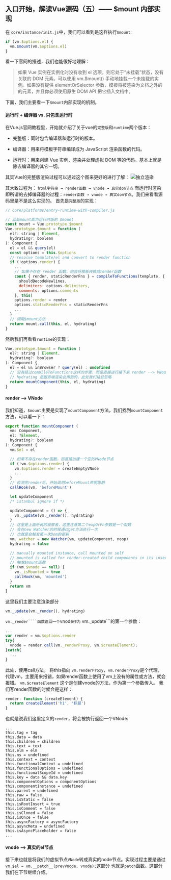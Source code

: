 ## 入口开始，解读Vue源码（五）—— $mount 内部实现

在 ```core/instance/init.js```中，我们可以看到是这样执行```$mount```:
```js
if (vm.$options.el) {
  vm.$mount(vm.$options.el)
}
```
看一下官网的描述，我们也能很好地理解：
> 如果 Vue 实例在实例化时没有收到 el 选项，则它处于“未挂载”状态，没有关联的 DOM 元素。可以使用 vm.$mount() 手动地挂载一个未挂载的实例。如果没有提供 elementOrSelector 参数，模板将被渲染为文档之外的的元素，并且你必须使用原生 DOM API 把它插入文档中。

下面，我们主要看一下```$mount```内部实现的机制。

#### 运行时 + 编译器 vs. 只包含运行时
在Vue.js官网教程里，开始就介绍了关于vue的```完整版```和```runtime```两个版本：
* 完整版：同时包含编译器和运行时的版本。

* 编译器：用来将模板字符串编译成为 JavaScript 渲染函数的代码。

* 运行时：用来创建 Vue 实例、渲染并处理虚拟 DOM 等的代码。基本上就是除去编译器的其它一切。

其实Vue的完整版渲染过程可以通过这个图来更好的进行了解：
![独立渲染](https://sfault-image.b0.upaiyun.com/997/988/997988079-591d2d8a5d338_articlex)

其大致过程为： ```html字符串 → render函数 → vnode → 真实dom节点``` 而运行时渲染即所谓的去掉编译器的过程：```render函数 → vnode → 真实dom节点```。我们来看看源码里是不是这么实现的。
首先是```完整版```的实现：

```js
// core/platforms/entry-runtime-with-compiler.js

// 此处mount即为运行时版的 $mount
const mount = Vue.prototype.$mount
Vue.prototype.$mount = function (
  el?: string | Element,
  hydrating?: boolean
): Component {
  el = el && query(el)
  const options = this.$options
  // resolve template/el and convert to render function
  if (!options.render) {
    ...
    // 如果不存在 render 函数，则会将模板转换成render函数
    const { render, staticRenderFns } = compileToFunctions(template, {
      shouldDecodeNewlines,
      delimiters: options.delimiters,
      comments: options.comments
    }, this)
    options.render = render
    options.staticRenderFns = staticRenderFns
    ...
  }
  // 调用$mount方法
  return mount.call(this, el, hydrating)
}
```

然后我们再看看```runtime```的实现：
```js
Vue.prototype.$mount = function (
  el?: string | Element,
  hydrating?: boolean
): Component {
  el = el && inBrowser ? query(el) : undefined
  // 没有经过compileToFunctions这样的步骤，而是直接进行接下来 render --> VNode 的过程
  // hydrating 是服务端渲染会用到的，此处我们姑且忽略
  return mountComponent(this, el, hydrating)
}
```

#### render --> VNode
我们知道，```$mount```主要是实现了```mountComponent```方法，我们找到```mountComponent```方法，可以看一下：
```js
export function mountComponent (
  vm: Component,
  el: ?Element,
  hydrating?: boolean
): Component {
  vm.$el = el

  // 如果不存在render函数，则直接创建一个空的VNode节点
  if (!vm.$options.render) {
    vm.$options.render = createEmptyVNode
    ...
  }
  // 检测完render后，开始调用beforeMount声明周期
  callHook(vm, 'beforeMount')

  let updateComponent
  /* istanbul ignore if */

  updateComponent = () => {
    vm._update(vm._render(), hydrating)
  }
  // 这里是上面所说的观察者，这里注意第二个expOrFn参数是一个函数
  // 会在new Watcher的时候通过get方法执行一次
  // 也就是会触发第一次Dom的更新
  vm._watcher = new Watcher(vm, updateComponent, noop)
  hydrating = false

  // manually mounted instance, call mounted on self
  // mounted is called for render-created child components in its inserted hook
  // 触发$mount函数
  if (vm.$vnode == null) {
    vm._isMounted = true
    callHook(vm, 'mounted')
  }
  return vm
}
```

这里我们主要注意渲染部分
```js
vm._update(vm._render(), hydrating)
```

```vm._render````函数返回一个```vnode```作为``` vm._update```的第一个参数：

```js
...
var render = vm.$options.render
try{
  vnode = render.call(vm._renderProxy, vm.$createElement);
}catch{
  ...
}
```
此处，使用call方法， 将this指向 ```vm.renderProxy```，```vm.renderProxy```是个代理，代理vm，主要用来报错，如果render函数上使用了vm上没有的属性或方法，就会报错。 ```vm.$createElement``` 这个是创建vnode的方法，作为第一个参数传入。
我们写render函数的时候会是这样：
```js
render: function (createElement) {
  return createElement('h1', '标题')
}
```
也就是说我们这里定义的```render```，将会被执行返回一个VNode:
```
...
this.tag = tag
this.data = data
this.children = children
this.text = text
this.elm = elm
this.ns = undefined
this.context = context
this.functionalContext = undefined
this.functionalOptions = undefined
this.functionalScopeId = undefined
this.key = data && data.key
this.componentOptions = componentOptions
this.componentInstance = undefined
this.parent = undefined
this.raw = false
this.isStatic = false
this.isRootInsert = true
this.isComment = false
this.isCloned = false
this.isOnce = false
this.asyncFactory = asyncFactory
this.asyncMeta = undefined
this.isAsyncPlaceholder = false
...
```

#### vnode --> 真实的el节点
接下来也就是将我们的虚拟节点```VNode```转成真实的node节点。实现过程主要是通过```vm.$el = vm.__patch__(prevVnode, vnode);```这部分
也就是```patch```函数。这部分我们在下节继续介绍。

